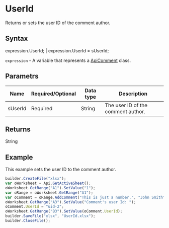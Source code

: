 # UserId

Returns or sets the user ID of the comment author.

## Syntax

expression.UserId; &#124; expression.UserId = sUserId;

`expression` - A variable that represents a [ApiComment](../ApiComment.md) class.

## Parametrs

| **Name** | **Required/Optional** | **Data type** | **Description** |
| ------------- | ------------- | ------------- | ------------- |
| sUserId | Required | String | The user ID of the comment author. |

## Returns

String

## Example

This example sets the user ID to the comment author.

```javascript
builder.CreateFile("xlsx");
var oWorksheet = Api.GetActiveSheet();
oWorksheet.GetRange("A1").SetValue("1");
var oRange = oWorksheet.GetRange("A1");
var oComment = oRange.AddComment("This is just a number.", "John Smith");
oWorksheet.GetRange("A3").SetValue("Comment's user Id: ");
oComment.UserId = "uid-2";
oWorksheet.GetRange("B3").SetValue(oComment.UserId);
builder.SaveFile("xlsx", "UserId.xlsx");
builder.CloseFile();
```